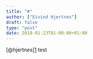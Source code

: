 ```yaml
---
title: "#"
author: ["Eivind Hjertnes"]
draft: false
type: "post"
date: 2018-01-23T01:00:00+01:00
---
```


[@hjertnes][1](https://micro.blog/hjertnes) test
